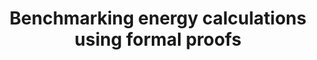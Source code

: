 ---
title: "**Benchmarking energy calculations using formal proofs**"
authors: "Ugwuanyi, E.D, Jones,C.T., Velkey, J, & Josephson, T. R."
pub_date: '2025-08-11'
journal: 'Molecular Physics'
doi: 10.1080/00268976.2025.2539421
image: '/static/img/pub/2025_EDUgwuanyi.png'
pdf: '/static/pdf/publications/EDUgwuanyi_2025.pdf'

links:

---